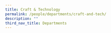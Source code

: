 ```yaml
---
title: Craft & Technology
permalink: /people/departments/craft-and-tech/
description: ""
third_nav_title: Departments
---
```

